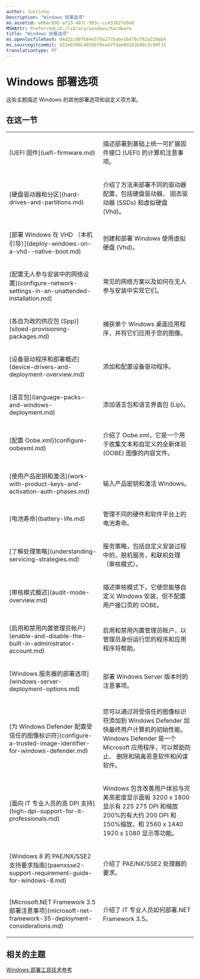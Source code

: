 ```yaml
---
author: Justinha
Description: "Windows 部署选项"
ms.assetid: e0bec895-af23-487c-993c-cc433827e0a8
MSHAttr: PreferredLib:/library/windows/hardware
title: "Windows 部署选项"
ms.openlocfilehash: 04d21c007b84e579a277babe16476cf82a229ab4
ms.sourcegitcommit: d33e870dc4850bf0ea47fdae0d163b04c1c90f15
translationtype: MT
---
```

# <a name="windows-deployment-options"></a>Windows 部署选项


这些主题描述 Windows 的其他部署选项和自定义项方案。

## <a name="span-idinthissectionspanspan-idinthissectionspanspan-idinthissectionspanin-this-section"></a><span id="In_This_Section"></span><span id="in_this_section"></span><span id="IN_THIS_SECTION"></span>在这一节


<table>
<colgroup>
<col width="50%" />
<col width="50%" />
</colgroup>
<tbody>
<tr class="odd">
<td align="left"><p>[UEFI 固件](uefi-firmware.md)</p></td>
<td align="left"><p>描述部署到基础上统一可扩展固件接口 (UEFI) 的计算机注意事项。</p></td>
</tr>
<tr class="even">
<td align="left"><p>[硬盘驱动器和分区](hard-drives-and-partitions.md)</p></td>
<td align="left"><p>介绍了方法来部署不同的驱动器配置，包括硬盘驱动器、 固态驱动器 (SSDs) 和虚拟硬盘 (Vhd)。</p></td>
</tr>
<tr class="odd">
<td align="left"><p>[部署 Windows 在 VHD （本机引导）](deploy-windows-on-a-vhd--native-boot.md)</p></td>
<td align="left"><p>创建和部署 Windows 使用虚拟硬盘 (Vhd)。</p></td>
</tr>
<tr class="even">
<td align="left"><p>[配置无人参与安装中的网络设置](configure-network-settings-in-an-unattended-installation.md)</p></td>
<td align="left"><p>常见的网络方案以及如何在无人参与安装中实现它们。</p></td>
</tr>
<tr class="even">
<td align="left"><p>[各自为政的供应包 (Spp)](siloed-provisioning-packages.md)</p></td>
<td align="left"><p>捕获单个 Windows 桌面应用程序，并将它们应用于您的图像。</p></td>
</tr>
<tr class="odd">
<td align="left"><p>[设备驱动程序和部署概述](device-drivers-and-deployment-overview.md)</p></td>
<td align="left"><p>添加和配置设备驱动程序。</p></td>
</tr>
<tr class="even">
<td align="left"><p>[语言包](language-packs-and-windows-deployment.md)</p></td>
<td align="left"><p>添加语言包和语言界面包 (Lip)。</p></td>
</tr>
<tr class="odd">
<td align="left"><p>[配置 Oobe.xml](configure-oobexml.md)</p></td>
<td align="left"><p>介绍了 Oobe.xml，它是一个用于收集文本和自定义的全新体验 (OOBE) 图像的内容文件。</p></td>
</tr>
<tr class="even">
<td align="left"><p>[使用产品密钥和激活](work-with-product-keys-and-activation-auth-phases.md)</p></td>
<td align="left"><p>输入产品密钥和激活 Windows。</p></td>
</tr>
<tr class="odd">
<td align="left"><p>[电池寿命](battery-life.md)</p></td>
<td align="left"><p>管理不同的硬件和软件平台上的电池寿命。</p></td>
</tr>
<tr class="even">
<td align="left"><p>[了解处理策略](understanding-servicing-strategies.md)</p></td>
<td align="left"><p>服务策略，包括自定义安装过程中的，脱机服务，和联机处理 （审核模式）。</p></td>
</tr>
<tr class="odd">
<td align="left"><p>[审核模式概述](audit-mode-overview.md)</p></td>
<td align="left"><p>描述审核模式下，它使您能够自定义 Windows 安装，但不配置用户接口页的 OOBE。</p></td>
</tr>
<tr class="even">
<td align="left"><p>[启用和禁用内置管理员帐户](enable-and-disable-the-built-in-administrator-account.md)</p></td>
<td align="left"><p>启用和禁用内置管理员帐户，以管理员身份运行您的程序和应用程序将帮助。</p></td>
</tr>
<tr class="odd">
<td align="left"><p>[Windows 服务器的部署选项](windows-server-deployment-options.md)</p></td>
<td align="left"><p>部署 Windows Server 版本时的注意事项。</p></td>
</tr>
<tr class="even">
<td align="left"><p>[为 Windows Defender 配置受信任的图像标识符](configure-a-trusted-image-identifier-for-windows-defender.md)</p></td>
<td align="left"><p>您可以通过将受信任的图像标识符添加到 Windows Defender 加快最终用户计算机的初始性能。 Windows Defender 是一个 Microsoft 应用程序，可以帮助防止、 删除和隔离恶意软件和间谍软件。</p></td>
</tr>
<tr class="odd">
<td align="left"><p>[面向 IT 专业人员的高 DPI 支持](high-dpi-support-for-it-professionals.md)</p></td>
<td align="left"><p>Windows 包含改善用户体验与完美高密度显示面板 3200 x 1800 显示有 225 275 DPI 和缩放 200%的有大约 200 DPI 和 150%缩放，和 2560 x 1440 1920 x 1080 显示等功能。</p></td>
</tr>
<tr class="even">
<td align="left"><p>[Windows 8 的 PAE/NX/SSE2 支持要求指南](paenxsse2-support-requirement-guide-for-windows-8.md)</p></td>
<td align="left"><p>介绍了 PAE/NX/SSE2 处理器的要求。</p></td>
</tr>
<tr class="odd">
<td align="left"><p>[Microsoft.NET Framework 3.5 部署注意事项](microsoft-net-framework-35-deployment-considerations.md)</p></td>
<td align="left"><p>介绍了 IT 专业人员如何部署.NET Framework 3.5。</p></td>
</tr>
</tbody>
</table>

 

## <a name="span-idrelatedtopicsspanrelated-topics"></a><span id="related_topics"></span>相关的主题


[Windows 部署工具技术参考](index.md)

 

 






